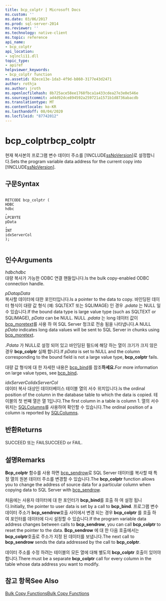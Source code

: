 ```yaml
---
title: bcp_colptr | Microsoft Docs
ms.custom: ''
ms.date: 03/06/2017
ms.prod: sql-server-2014
ms.reviewer: ''
ms.technology: native-client
ms.topic: reference
api_name:
- bcp_colptr
api_location:
- sqlncli11.dll
topic_type:
- apiref
helpviewer_keywords:
- bcp_colptr function
ms.assetid: 02ece13e-1da3-4f9d-b860-3177e43d2471
author: rothja
ms.author: jroth
ms.openlocfilehash: 8b725ace58ee1768fbca1a433cdea27e3e0e546e
ms.sourcegitcommit: ad4d92dce894592a259721a1571b1d8736abacdb
ms.translationtype: MT
ms.contentlocale: ko-KR
ms.lasthandoff: 08/04/2020
ms.locfileid: "87742012"
---
```

# <a name="bcp_colptr"></a><span data-ttu-id="0f9cb-102">bcp_colptr</span><span class="sxs-lookup"><span data-stu-id="0f9cb-102">bcp_colptr</span></span>
  <span data-ttu-id="0f9cb-103">현재 복사본의 프로그램 변수 데이터 주소를 [!INCLUDE[ssNoVersion](../../includes/ssnoversion-md.md)]로 설정합니다.</span><span class="sxs-lookup"><span data-stu-id="0f9cb-103">Sets the program variable data address for the current copy into [!INCLUDE[ssNoVersion](../../includes/ssnoversion-md.md)].</span></span>  
  
## <a name="syntax"></a><span data-ttu-id="0f9cb-104">구문</span><span class="sxs-lookup"><span data-stu-id="0f9cb-104">Syntax</span></span>  
  
```  
  
RETCODE bcp_colptr (  
HDBC   
hdbc  
,  
LPCBYTE   
pData  
,  
INT   
idxServerCol  
);  
  
```  
  
## <a name="arguments"></a><span data-ttu-id="0f9cb-105">인수</span><span class="sxs-lookup"><span data-stu-id="0f9cb-105">Arguments</span></span>  
 <span data-ttu-id="0f9cb-106">*hdbc*</span><span class="sxs-lookup"><span data-stu-id="0f9cb-106">*hdbc*</span></span>  
 <span data-ttu-id="0f9cb-107">대량 복사가 가능한 ODBC 연결 핸들입니다.</span><span class="sxs-lookup"><span data-stu-id="0f9cb-107">Is the bulk copy-enabled ODBC connection handle.</span></span>  
  
 <span data-ttu-id="0f9cb-108">*pData*</span><span class="sxs-lookup"><span data-stu-id="0f9cb-108">*pData*</span></span>  
 <span data-ttu-id="0f9cb-109">복사할 데이터에 대한 포인터입니다.</span><span class="sxs-lookup"><span data-stu-id="0f9cb-109">Is a pointer to the data to copy.</span></span> <span data-ttu-id="0f9cb-110">바인딩된 데이터 형식이 대량 값 형식 (예: SQLTEXT 또는 SQLIMAGE) 인 경우 *.pdata* 는 NULL 일 수 있습니다.</span><span class="sxs-lookup"><span data-stu-id="0f9cb-110">If the bound data type is large value type (such as SQLTEXT or SQLIMAGE), *pData* can be NULL.</span></span> <span data-ttu-id="0f9cb-111">NULL *.pdata* 는 long 데이터 값이 [bcp_moretext](bcp-moretext.md)를 사용 하 여 SQL Server 청크로 전송 됨을 나타냅니다.</span><span class="sxs-lookup"><span data-stu-id="0f9cb-111">A NULL *pData* indicates long data values will be sent to SQL Server in chunks using [bcp_moretext](bcp-moretext.md).</span></span>  
  
 <span data-ttu-id="0f9cb-112">*.Pdata* 가 NULL로 설정 되어 있고 바인딩된 필드에 해당 하는 열이 크기가 크지 않은 경우 **bcp_colptr** 실패 합니다.</span><span class="sxs-lookup"><span data-stu-id="0f9cb-112">If *pData* is set to NULL and the column corresponding to the bound field is not a large value type, **bcp_colptr** fails.</span></span>  
  
 <span data-ttu-id="0f9cb-113">대량 값 형식에 대 한 자세한 내용은 [bcp_bind](bcp-bind.md)를 참조**하세요.**</span><span class="sxs-lookup"><span data-stu-id="0f9cb-113">For more information on large value types, see [bcp_bind](bcp-bind.md)**.**</span></span>  
  
 <span data-ttu-id="0f9cb-114">*idxServerCol*</span><span class="sxs-lookup"><span data-stu-id="0f9cb-114">*idxServerCol*</span></span>  
 <span data-ttu-id="0f9cb-115">데이터 복사 대상인 데이터베이스 테이블 열의 서수 위치입니다.</span><span class="sxs-lookup"><span data-stu-id="0f9cb-115">Is the ordinal position of the column in the database table to which the data is copied.</span></span> <span data-ttu-id="0f9cb-116">테이블의 첫 번째 열은 열 1입니다.</span><span class="sxs-lookup"><span data-stu-id="0f9cb-116">The first column in a table is column 1.</span></span> <span data-ttu-id="0f9cb-117">열의 서수 위치는 [SQLColumns](../native-client-odbc-api/sqlcolumns.md)를 사용하여 확인할 수 있습니다.</span><span class="sxs-lookup"><span data-stu-id="0f9cb-117">The ordinal position of a column is reported by [SQLColumns](../native-client-odbc-api/sqlcolumns.md).</span></span>  
  
## <a name="returns"></a><span data-ttu-id="0f9cb-118">반환</span><span class="sxs-lookup"><span data-stu-id="0f9cb-118">Returns</span></span>  
 <span data-ttu-id="0f9cb-119">SUCCEED 또는 FAIL</span><span class="sxs-lookup"><span data-stu-id="0f9cb-119">SUCCEED or FAIL.</span></span>  
  
## <a name="remarks"></a><span data-ttu-id="0f9cb-120">설명</span><span class="sxs-lookup"><span data-stu-id="0f9cb-120">Remarks</span></span>  
 <span data-ttu-id="0f9cb-121">**Bcp_colptr** 함수를 사용 하면 [bcp_sendrow](bcp-sendrow.md)로 SQL Server 데이터를 복사할 때 특정 열의 원본 데이터 주소를 변경할 수 있습니다.</span><span class="sxs-lookup"><span data-stu-id="0f9cb-121">The **bcp_colptr** function allows you to change the address of source data for a particular column when copying data to SQL Server with [bcp_sendrow](bcp-sendrow.md).</span></span>  
  
 <span data-ttu-id="0f9cb-122">처음에는 사용자 데이터에 대 한 포인터가 **bcp_bind**를 호출 하 여 설정 됩니다.</span><span class="sxs-lookup"><span data-stu-id="0f9cb-122">Initially, the pointer to user data is set by a call to **bcp_bind**.</span></span> <span data-ttu-id="0f9cb-123">프로그램 변수 데이터 주소가 **bcp_sendrow**호출 사이에서 변경 되는 경우 **bcp_colptr** 를 호출 하 여 포인터를 데이터에 다시 설정할 수 있습니다.</span><span class="sxs-lookup"><span data-stu-id="0f9cb-123">If the program variable data address changes between calls to **bcp_sendrow**, you can call **bcp_colptr** to reset the pointer to the data.</span></span> <span data-ttu-id="0f9cb-124">**Bcp_sendrow** 에 대 한 다음 호출에서는 **bcp_colptr**호출로 주소가 지정 된 데이터를 보냅니다.</span><span class="sxs-lookup"><span data-stu-id="0f9cb-124">The next call to **bcp_sendrow** sends the data addressed by the call to **bcp_colptr**.</span></span>  
  
 <span data-ttu-id="0f9cb-125">데이터 주소를 수정 하려는 테이블의 모든 열에 대해 별도의 **bcp_colptr** 호출이 있어야 합니다.</span><span class="sxs-lookup"><span data-stu-id="0f9cb-125">There must be a separate **bcp_colptr** call for every column in the table whose data address you want to modify.</span></span>  
  
## <a name="see-also"></a><span data-ttu-id="0f9cb-126">참고 항목</span><span class="sxs-lookup"><span data-stu-id="0f9cb-126">See Also</span></span>  
 [<span data-ttu-id="0f9cb-127">Bulk Copy Functions</span><span class="sxs-lookup"><span data-stu-id="0f9cb-127">Bulk Copy Functions</span></span>](sql-server-driver-extensions-bulk-copy-functions.md)  
  
  
